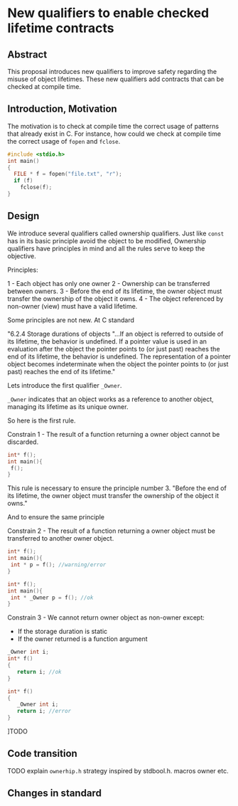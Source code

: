 # New qualifiers to enable checked lifetime contracts

## Abstract

This proposal introduces new qualifiers to improve 
safety regarding the misuse of object lifetimes. These new qualifiers add contracts 
that can be checked at compile time.

## Introduction, Motivation

The motivation is to check at compile time the correct usage of patterns that already exist in C.
For instance, how could we check at compile time the correct usage of `fopen` and `fclose`.

```c
#include <stdio.h>
int main()
{
  FILE * f = fopen("file.txt", "r"); 
  if (f)
    fclose(f);
}
```


## Design

We introduce several qualifiers called ownership qualifiers.
Just like `const` has in its basic principle avoid the object to be modified, 
Ownership qualifiers have principles in mind and all the rules serve to keep the objective.

Principles:

1 - Each object has only one owner
2 - Ownership can be transferred between owners.
3 - Before the end of its lifetime, the owner object must transfer the ownership of the object it owns.
4 - The object referenced by non-owner (view) must have a valid lifetime.

Some principles are not new. At C standard 

"6.2.4 Storage durations of objects "...If an object is referred to outside of its lifetime, the behavior is undefined.
If a pointer value is used in an evaluation after the object the pointer points to (or just past) reaches
the end of its lifetime, the behavior is undefined. The representation of a pointer object becomes
indeterminate when the object the pointer points to (or just past) reaches the end of its lifetime."


Lets introduce the first qualifier `_Owner`.

`_Owner` indicates that an object works as a reference to another object, 
managing its lifetime as its unique owner.

So here is the first rule.

Constrain 1 - The result of a function returning a owner object cannot be discarded.

```c
int* f();
int main(){
 f();
}
```

This rule is necessary to ensure the principle number 3.
"Before the end of its lifetime, the owner object must transfer the ownership of the object it owns."

And to ensure the same principle 

Constrain 2 - The result of a function returning a owner object must be transferred 
to another owner object.

```c
int* f();
int main(){
 int * p = f(); //warning/error
}
```

```c
int* f();
int main(){
 int * _Owner p = f(); //ok
}
```

Constrain 3 - We cannot return owner object as non-owner except:
 - If the storage duration is static
 - If the owner returned is a function argument


```c
_Owner int i;
int* f()
{
   return i; //ok
}
```
 

```c
int* f()
{
   _Owner int i;
   return i; //error
}
```
]TODO

## Code transition
TODO explain `ownerhip.h` strategy inspired by stdbool.h.
macros owner etc.

## Changes in standard




